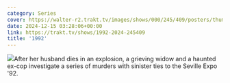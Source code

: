 ```yaml
---
category: Series
cover: https://walter-r2.trakt.tv/images/shows/000/245/409/posters/thumb/6f5c02c195.jpg.webp
date: 2024-12-15 03:28:06+00:00
link: https://trakt.tv/shows/1992-2024-245409
title: '1992'
---
```


![](https://walter-r2.trakt.tv/images/shows/000/245/409/fanarts/thumb/09847f5bc8.jpg)After her husband dies in an explosion, a grieving widow and a haunted ex-cop investigate a series of murders with sinister ties to the Seville Expo '92.